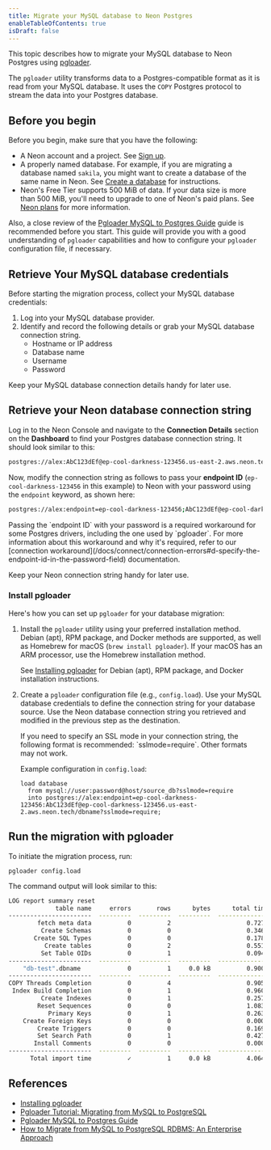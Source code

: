```yaml
---
title: Migrate your MySQL database to Neon Postgres
enableTableOfContents: true
isDraft: false
---
```


This topic describes how to migrate your MySQL database to Neon Postgres using [pgloader](https://pgloader.readthedocs.io/en/latest/intro.html).

The `pgloader` utility transforms data to a Postgres-compatible format as it is read from your MySQL database. It uses the `COPY` Postgres protocol to stream the data into your Postgres database.

## Before you begin

Before you begin, make sure that you have the following:

- A Neon account and a project. See [Sign up](/docs/get-started-with-neon/signing-up).
- A properly named database. For example, if you are migrating a database named `sakila`, you might want to create a database of the same name in Neon. See [Create a database](/docs/manage/databases#create-a-database) for instructions.
- Neon's Free Tier supports 500 MiB of data. If your data size is more than 500 MiB, you'll need to upgrade to one of Neon's paid plans. See [Neon plans](/docs/introduction/plans) for more information.

Also, a close review of the [Pgloader MySQL to Postgres Guide](https://pgloader.readthedocs.io/en/latest/ref/mysql.html) guide is recommended before you start. This guide will provide you with a good understanding of `pgloader` capabilities and how to configure your `pgloader` configuration file, if necessary.

## Retrieve Your MySQL database credentials

Before starting the migration process, collect your MySQL database credentials:

1. Log into your MySQL database provider.
2. Identify and record the following details or grab your MySQL database connection string.
   - Hostname or IP address
   - Database name
   - Username
   - Password

Keep your MySQL database connection details handy for later use.

## Retrieve your Neon database connection string

Log in to the Neon Console and navigate to the **Connection Details** section on the **Dashboard** to find your Postgres database connection string. It should look similar to this:

```bash shouldWrap
postgres://alex:AbC123dEf@ep-cool-darkness-123456.us-east-2.aws.neon.tech/dbname?sslmode=require
```

Now, modify the connection string as follows to pass your **endpoint ID** (`ep-cool-darkness-123456` in this example) to Neon with your password using the `endpoint` keyword, as shown here:

```bash shouldWrap
postgres://alex:endpoint=ep-cool-darkness-123456;AbC123dEf@ep-cool-darkness-123456.us-east-2.aws.neon.tech/dbname?sslmode=require // [!code word:endpoint=ep-cool-darkness-123456;AbC123dEf]
```

<Admonition type="note">
Passing the `endpoint ID` with your password is a required workaround for some Postgres drivers, including the one used by `pgloader`. For more information about this workaround and why it's required, refer to our [connection workaround](/docs/connect/connection-errors#d-specify-the-endpoint-id-in-the-password-field) documentation. 
</Admonition>

Keep your Neon connection string handy for later use.

### Install pgloader

Here's how you can set up `pgloader` for your database migration:

1. Install the `pgloader` utility using your preferred installation method. Debian (apt), RPM package, and Docker methods are supported, as well as Homebrew for macOS (`brew install pgloader`). If your macOS has an ARM processor, use the Homebrew installation method. 

   See [Installing pgloader](https://pgloader.readthedocs.io/en/latest/install.html) for Debian (apt), RPM package, and Docker installation instructions. 
2. Create a `pgloader` configuration file (e.g., `config.load`). Use your MySQL database credentials to define the connection string for your database source. Use the Neon database connection string you retrieved and modified in the previous step as the destination.

   <Admonition type="note">
   If you need to specify an SSL mode in your connection string, the following format is recommended: `sslmode=require`. Other formats may not work.
   </Admonition>

   Example configuration in `config.load`:
   
   ```plaintext
   load database
     from mysql://user:password@host/source_db?sslmode=require
     into postgres://alex:endpoint=ep-cool-darkness-123456:AbC123dEf@ep-cool-darkness-123456.us-east-2.aws.neon.tech/dbname?sslmode=require;
   ```

## Run the migration with pgloader

To initiate the migration process, run:

```shell
pgloader config.load
```

The command output will look similar to this:

```bash
LOG report summary reset
             table name     errors       rows      bytes      total time
-----------------------  ---------  ---------  ---------  --------------
        fetch meta data          0          2                     0.727s
         Create Schemas          0          0                     0.346s
       Create SQL Types          0          0                     0.178s
          Create tables          0          2                     0.551s
         Set Table OIDs          0          1                     0.094s
-----------------------  ---------  ---------  ---------  --------------
    "db-test".dbname             0          1     0.0 kB          0.900s
-----------------------  ---------  ---------  ---------  --------------
COPY Threads Completion          0          4                     0.905s
 Index Build Completion          0          1                     0.960s
         Create Indexes          0          1                     0.257s
        Reset Sequences          0          0                     1.083s
           Primary Keys          0          1                     0.263s
    Create Foreign Keys          0          0                     0.000s
        Create Triggers          0          0                     0.169s
        Set Search Path          0          1                     0.427s
       Install Comments          0          0                     0.000s
-----------------------  ---------  ---------  ---------  --------------
      Total import time          ✓          1     0.0 kB          4.064s
```

## References

- [Installing pgloader](https://pgloader.readthedocs.io/en/latest/install.html)
- [Pgloader Tutorial: Migrating from MySQL to PostgreSQL](https://pgloader.readthedocs.io/en/latest/tutorial/tutorial.html#migrating-from-mysql-to-postgresql)
- [Pgloader MySQL to Postgres Guide](https://pgloader.readthedocs.io/en/latest/ref/mysql.html)
- [How to Migrate from MySQL to PostgreSQL RDBMS: An Enterprise Approach](https://jfrog.com/community/data-science/how-to-migrate-from-mysql-to-postgresql-rdbms-an-enterprise-approach/)

